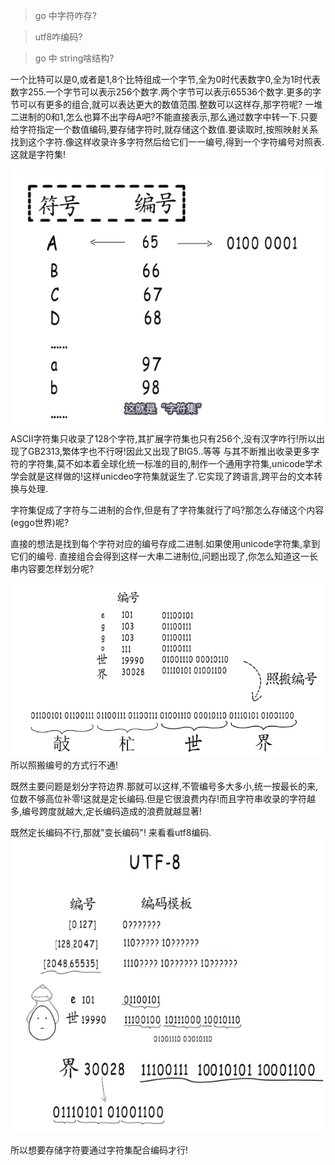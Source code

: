 > go 中字符咋存?

> utf8咋编码?

> go 中 string啥结构?

一个比特可以是0,或者是1,8个比特组成一个字节,全为0时代表数字0,全为1时代表数字255.一个字节可以表示256个数字.两个字节可以表示65536个数字.更多的字节可以有更多的组合,就可以表达更大的数值范围.整数可以这样存,那字符呢? 一堆二进制的0和1,怎么也算不出字母A吧?不能直接表示,那么通过数字中转一下.只要给字符指定一个数值编码,要存储字符时,就存储这个数值.要读取时,按照映射关系找到这个字符.像这样收录许多字符然后给它们一一编号,得到一个字符编号对照表.这就是字符集!

![](assets/image_20221121071026818818.png)
ASCII字符集只收录了128个字符,其扩展字符集也只有256个,没有汉字咋行!所以出现了GB2313,繁体字也不行呀!因此又出现了BIG5..等等 与其不断推出收录更多字符的字符集,莫不如本着全球化统一标准的目的,制作一个通用字符集,unicode学术学会就是这样做的!这样unicdeo字符集就诞生了.它实现了跨语言,跨平台的文本转换与处理.

字符集促成了字符与二进制的合作,但是有了字符集就行了吗?那怎么存储这个内容(eggo世界)呢?

直接的想法是找到每个字符对应的编号存成二进制.如果使用unicode字符集,拿到它们的编号.
直接组合会得到这样一大串二进制位,问题出现了,你怎么知道这一长串内容要怎样划分呢?

![](assets/image_2022112107212644.png)
所以照搬编号的方式行不通!

既然主要问题是划分字符边界.那就可以这样,不管编号多大多小,统一按最长的来,位数不够高位补零!这就是定长编码.但是它很浪费内存!而且字符串收录的字符越多,编号跨度就越大,定长编码造成的浪费就越显著!

既然定长编码不行,那就"变长编码"! 来看看utf8编码.
![](assets/image_20221121072746529529.png)
 
所以想要存储字符要通过字符集配合编码才行!